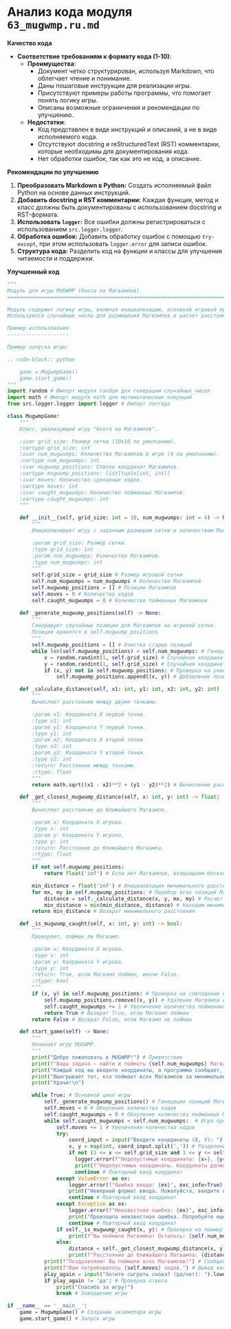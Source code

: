 # Анализ кода модуля `63_mugwmp.ru.md`

**Качество кода**

- **Соответствие требованиям к формату кода (1-10)**:
    -  **Преимущества**:
        - Документ четко структурирован, используя Markdown, что облегчает чтение и понимание.
        - Даны пошаговые инструкции для реализации игры.
        - Присутствуют примеры работы программы, что помогает понять логику игры.
        - Описаны возможные ограничения и рекомендации по улучшению.
    - **Недостатки**:
        - Код представлен в виде инструкций и описаний, а не в виде исполняемого кода.
        - Отсутствуют docstring и reStructuredText (RST) комментарии, которые необходимы для документирования кода.
        - Нет обработки ошибок, так как это не код, а описание.

**Рекомендации по улучшению**

1.  **Преобразовать Markdown в Python:** Создать исполняемый файл Python на основе данных инструкций.
2.  **Добавить docstring и RST комментарии:** Каждая функция, метод и класс должны быть документированы с использованием docstring и RST-формата.
3.  **Использовать `logger`:** Все ошибки должны регистрироваться с использованием `src.logger.logger`.
4.  **Обработка ошибок:** Добавить обработку ошибок с помощью `try-except`, при этом использовать `logger.error` для записи ошибок.
5.  **Структура кода:** Разделить код на функции и классы для улучшения читаемости и поддержки.

**Улучшенный код**

```python
"""
Модуль для игры MUGWMP (Охота на Магвампов).
=========================================================================================

Модуль содержит логику игры, включая инициализацию, основной игровой процесс и завершение.
Используются случайные числа для размещения Магвампов и расчет расстояния до них.

Пример использования
--------------------

Пример запуска игры:

.. code-block:: python

    game = MugwmpGame()
    game.start_game()
"""
import random # Импорт модуля random для генерации случайных чисел
import math # Импорт модуля math для математических операций
from src.logger.logger import logger # Импорт логгера

class MugwmpGame:
    """
    Класс, реализующий игру "Охота на Магвампов".

    :ivar grid_size: Размер сетки (10x10 по умолчанию).
    :vartype grid_size: int
    :ivar num_mugwumps: Количество Магвампов в игре (4 по умолчанию).
    :vartype num_mugwumps: int
    :ivar mugwump_positions: Список координат Магвампов.
    :vartype mugwump_positions: list[tuple[int, int]]
    :ivar moves: Количество сделанных ходов.
    :vartype moves: int
    :ivar caught_mugwumps: Количество пойманных Магвампов.
    :vartype caught_mugwumps: int
    """

    def __init__(self, grid_size: int = 10, num_mugwumps: int = 4) -> None:
        """
        Инициализирует игру с заданным размером сетки и количеством Магвампов.

        :param grid_size: Размер сетки.
        :type grid_size: int
        :param num_mugwumps: Количество Магвампов.
        :type num_mugwumps: int
        """
        self.grid_size = grid_size # Размер игровой сетки
        self.num_mugwumps = num_mugwumps # Количество Магвампов
        self.mugwump_positions = [] # Позиции Магвампов
        self.moves = 0 # Количество ходов
        self.caught_mugwumps = 0 # Количество пойманных Магвампов

    def _generate_mugwump_positions(self) -> None:
        """
        Генерирует случайные позиции для Магвампов на игровой сетке.
        Позиции хранятся в self.mugwump_positions
        """
        self.mugwump_positions = [] # Очистка старых позиций
        while len(self.mugwump_positions) < self.num_mugwumps: # Генерация новых позиций
            x = random.randint(1, self.grid_size) # Случайная координата x
            y = random.randint(1, self.grid_size) # Случайная координата y
            if (x, y) not in self.mugwump_positions: # Проверка на уникальность
                self.mugwump_positions.append((x, y)) # Добавление позиции в список

    def _calculate_distance(self, x1: int, y1: int, x2: int, y2: int) -> float:
        """
        Вычисляет расстояние между двумя точками.

        :param x1: Координата X первой точки.
        :type x1: int
        :param y1: Координата Y первой точки.
        :type y1: int
        :param x2: Координата X второй точки.
        :type x2: int
        :param y2: Координата Y второй точки.
        :type y2: int
        :return: Расстояние между точками.
        :rtype: float
        """
        return math.sqrt((x1 - x2)**2 + (y1 - y2)**2) # Вычисление расстояния

    def _get_closest_mugwump_distance(self, x: int, y: int) -> float:
        """
        Вычисляет расстояние до ближайшего Магвампа.

        :param x: Координата X игрока.
        :type x: int
        :param y: Координата Y игрока.
        :type y: int
        :return: Расстояние до ближайшего Магвампа.
        :rtype: float
        """
        if not self.mugwump_positions:
            return float('inf') # Если нет Магвампов, возвращаем бесконечность

        min_distance = float('inf') # Инициализация минимального расстояния
        for mx, my in self.mugwump_positions: # Перебор всех позиций Магвампов
            distance = self._calculate_distance(x, y, mx, my) # Расчет расстояния
            min_distance = min(min_distance, distance) # Находим минимальное расстояние
        return min_distance # Возврат минимального расстояния

    def _is_mugwump_caught(self, x: int, y: int) -> bool:
        """
        Проверяет, пойман ли Магвамп.

        :param x: Координата X игрока.
        :type x: int
        :param y: Координата Y игрока.
        :type y: int
        :return: True, если Магвамп пойман, иначе False.
        :rtype: bool
        """
        if (x, y) in self.mugwump_positions: # Проверка на совпадение координат
            self.mugwump_positions.remove((x, y)) # Удаление Магвампа из списка
            self.caught_mugwumps += 1 # Увеличение количества пойманных Магвампов
            return True # Возврат True, если Магвамп пойман
        return False # Возврат False, если Магвамп не пойман

    def start_game(self) -> None:
        """
        Начинает игру MUGWMP.
        """
        print("Добро пожаловать в MUGWMP!") # Приветствие
        print(f"Ваша задача — найти и поймать {self.num_mugwumps} Магвампов, спрятанных на сетке {self.grid_size}x{self.grid_size}.")
        print("Каждый ход вы вводите координаты, а программа сообщает, насколько близко вы к Магвампу.")
        print("Выигрывает тот, кто поймает всех Магвампов за минимальное количество ходов!")
        print("Удачи!\n")

        while True: # Основной цикл игры
            self._generate_mugwump_positions() # Генерация позиций Магвампов
            self.moves = 0 # Обнуление количества ходов
            self.caught_mugwumps = 0 # Обнуление количества пойманных Магвампов
            while self.caught_mugwumps < self.num_mugwumps:  # Игра продолжается, пока все Магвампы не будут пойманы
                self.moves += 1 # Увеличение количества ходов
                try:
                    coord_input = input("Введите координаты (X, Y): ") # Запрос координат
                    x, y = map(int, coord_input.split(',')) # Разделение координат
                    if not (1 <= x <= self.grid_size and 1 <= y <= self.grid_size):
                      logger.error(f"Недопустимые координаты: {x=}, {y=}. Координаты должны быть от 1 до {self.grid_size}.") # Логгирование ошибки
                      print(f"Недопустимые координаты. Координаты должны быть от 1 до {self.grid_size}.")
                      continue # Повторный ввод координат
                except ValueError as ex:
                    logger.error(f"Ошибка ввода: {ex}", exc_info=True) # Логгирование ошибки
                    print("Неверный формат ввода. Пожалуйста, введите координаты в формате 'X, Y'.")
                    continue # Повторный ввод координат
                except Exception as ex:
                    logger.error(f"Неизвестная ошибка: {ex}", exc_info=True) # Логгирование ошибки
                    print("Произошла неизвестная ошибка. Попробуйте еще раз.")
                    continue # Повторный ввод координат
                if self._is_mugwump_caught(x, y): # Проверка на поимку Магвампа
                    print(f"Вы поймали Магвампа! Осталось: {self.num_mugwumps - self.caught_mugwumps}.") # Сообщение о поимке
                else:
                    distance = self._get_closest_mugwump_distance(x, y) # Расчет расстояния
                    print(f"Расстояние до ближайшего Магвампа: {distance:.1f}") # Сообщение о расстоянии
            print(f"Поздравляем! Вы поймали всех Магвампов!") # Сообщение о победе
            print(f"Вам потребовалось {self.moves} ходов.") # Вывод количества ходов
            play_again = input("Хотите сыграть снова? (да/нет): ").lower() # Запрос на повтор игры
            if play_again != 'да': # Проверка ответа
                print("Спасибо за игру!")
                break # Завершение игры

if __name__ == '__main__':
    game = MugwmpGame() # Создание экземпляра игры
    game.start_game() # Запуск игры
```